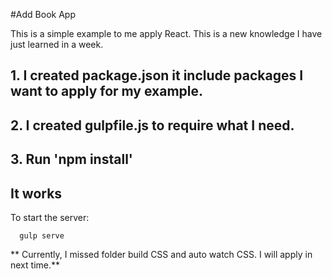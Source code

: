 #Add Book App

This is a simple example to me apply React. This is a new knowledge I have just learned in a week.

## 1. I created package.json it include packages I want to apply for my example.
## 2. I created gulpfile.js to require what I need.
## 3. Run 'npm install'
## It works
To start the server:

```
  gulp serve

```

** Currently, I missed folder build CSS and auto watch CSS. I will apply in next time.**